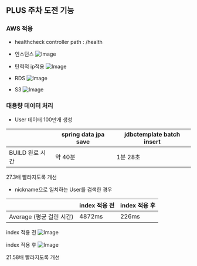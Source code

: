 ## PLUS 주차 도전 기능
### AWS 적용
- healthcheck controller path : /health

- 인스턴스
![Image](https://github.com/user-attachments/assets/ddc8e2b4-9109-4efa-8e82-145404eda0e2)


- 탄력적 ip적용
![Image](https://github.com/user-attachments/assets/11bf661c-66de-407a-b855-57eb6d70d828)
   
- RDS
![Image](https://github.com/user-attachments/assets/6f9b65fd-b5e5-49ff-884e-6bb733349987)

- S3
![Image](https://github.com/user-attachments/assets/72e6b883-ba2d-4571-89b1-ae1085beb03d)

### 대용량 데이터 처리
- User 데이터 100만개 생성

|  | spring data jpa save | jdbctemplate batch insert |
| --- | --- | --- |
| BUILD 완료 시간 | 약 40분 | 1분 28초 |

27.3배 빨라지도록 개선

- nickname으로 일치하는 User를 검색한 경우

|  | index 적용 전 | index 적용 후 |
| --- | --- | --- |
| Average (평균 걸린 시간) | 4872ms | 226ms |

 index 적용 전
![Image](https://github.com/user-attachments/assets/f4a487e6-c0a3-405d-b8b5-5d82f8557621)

 index 적용 후
![Image](https://github.com/user-attachments/assets/7757a2ee-5682-472d-b08e-b175fed04426)

 21.58배 빨라지도록 개선
